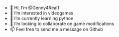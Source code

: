 - 👋 Hi, I’m @Genny4Real1
- 👀 I’m interested in videogames
- 🌱 I’m currently learning python
- 💞️ I’m looking to collaborate on game modifications
- 📫 Feel free to send me a message on Github

<!---
Genny4Real1/Genny4Real1 is a ✨ special ✨ repository because its `README.md` (this file) appears on your GitHub profile.
You can click the Preview link to take a look at your changes.
--->
